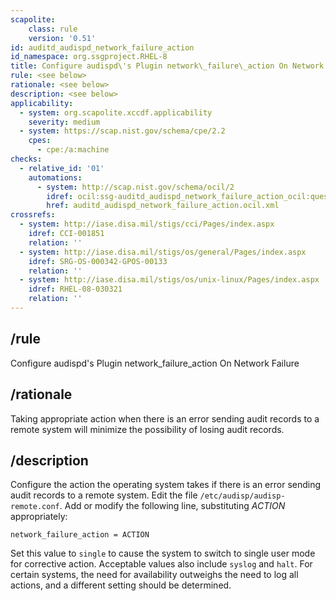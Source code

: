 ```yaml
---
scapolite:
    class: rule
    version: '0.51'
id: auditd_audispd_network_failure_action
id_namespace: org.ssgproject.RHEL-8
title: Configure audispd\'s Plugin network\_failure\_action On Network Failure
rule: <see below>
rationale: <see below>
description: <see below>
applicability:
  - system: org.scapolite.xccdf.applicability
    severity: medium
  - system: https://scap.nist.gov/schema/cpe/2.2
    cpes:
      - cpe:/a:machine
checks:
  - relative_id: '01'
    automations:
      - system: http://scap.nist.gov/schema/ocil/2
        idref: ocil:ssg-auditd_audispd_network_failure_action_ocil:questionnaire:1
        href: auditd_audispd_network_failure_action.ocil.xml
crossrefs:
  - system: http://iase.disa.mil/stigs/cci/Pages/index.aspx
    idref: CCI-001851
    relation: ''
  - system: http://iase.disa.mil/stigs/os/general/Pages/index.aspx
    idref: SRG-OS-000342-GPOS-00133
    relation: ''
  - system: http://iase.disa.mil/stigs/os/unix-linux/Pages/index.aspx
    idref: RHEL-08-030321
    relation: ''
---
```



## /rule

Configure audispd\'s Plugin network\_failure\_action On Network Failure

## /rationale

Taking
appropriate action when there is an error sending audit records to a
remote system will minimize the possibility of losing audit records.

## /description

Configure
the action the operating system takes if there is an error sending audit
records to a remote system. Edit the file
`/etc/audisp/audisp-remote.conf`. Add or modify the following line,
substituting *ACTION* appropriately:

``` 
network_failure_action = ACTION
```

Set this value to `single` to cause the system to switch to single user
mode for corrective action. Acceptable values also include `syslog` and
`halt`. For certain systems, the need for availability outweighs the
need to log all actions, and a different setting should be determined.
